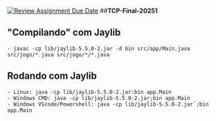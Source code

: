 [![Review Assignment Due Date](https://classroom.github.com/assets/deadline-readme-button-22041afd0340ce965d47ae6ef1cefeee28c7c493a6346c4f15d667ab976d596c.svg)](https://classroom.github.com/a/zli9RIbW)
##**TCP-Final-20251**

## "Compilando" com Jaylib
    - javac -cp lib/jaylib-5.5.0-2.jar -d bin src/app/Main.java src/jogo/*.java src/jogo/*/*.java

## Rodando com Jaylib
    - Linux: java -cp lib/jaylib-5.5.0-2.jar:bin app.Main
    - Windows CMD: java -cp lib/jaylib-5.5.0-2.jar;bin app.Main
    - Windows VScode/Powershell: java -cp lib/jaylib-5.5.0-2.jar`;bin app.Main
